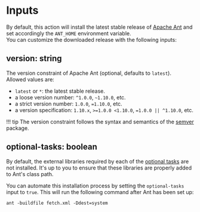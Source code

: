 # Inputs
By default, this action will install the latest stable release of [Apache Ant](https://ant.apache.org) and set accordingly the `ANT_HOME` environment variable.  
You can customize the downloaded release with the following inputs:

## **version**: string
The version constraint of Apache Ant (optional, defaults to `latest`).  
Allowed values are:

- `latest` or `*`: the latest stable release.
- a loose version number: `^1.0.0`, `~1.10.0`, etc.
- a strict version number: `1.0.0`, `=1.10.0`, etc.
- a version specification: `1.10.x`, `>=1.0.0 <1.10.0`, `=1.0.0 || ^1.10.0`, etc.

!!! tip
    The version constraint follows the syntax and semantics of the [semver](https://www.npmjs.com/package/semver) package.

## **optional-tasks**: boolean
By default, the external libraries required by each of the [optional tasks](https://ant.apache.org/manual/install.html#optionalTasks) are not installed.
It's up to you to ensure that these libraries are properly added to Ant's class path.

You can automate this installation process by setting the `optional-tasks` input to `true`. This will run the following command after Ant has been set up:

```shell
ant -buildfile fetch.xml -Ddest=system
```
